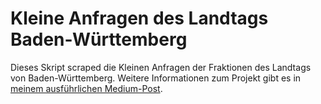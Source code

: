 # Kleine Anfragen des Landtags Baden-Württemberg

Dieses Skript scraped die Kleinen Anfragen der Fraktionen des Landtags von Baden-Württemberg. Weitere Informationen zum Projekt gibt es in [meinem ausführlichen Medium-Post](https://medium.com/@dahilzen/wie-die-afd-die-landesregierung-mit-anfragen-flutet-und-wie-man-die-anfragen-scraped-4d48a5257cd9).
